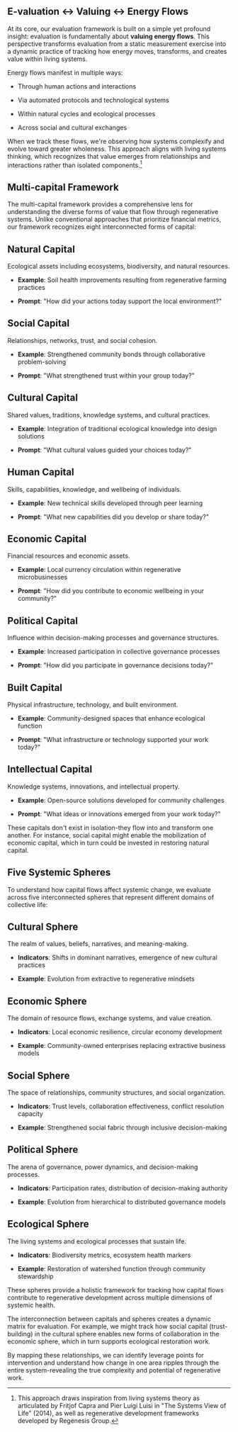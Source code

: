 ## E-valuation ↔ Valuing ↔ Energy Flows

At its core, our evaluation framework is built on a simple yet profound insight: evaluation is fundamentally about **valuing energy flows**. This perspective transforms evaluation from a static measurement exercise into a dynamic practice of tracking how energy moves, transforms, and creates value within living systems.

Energy flows manifest in multiple ways:

- Through human actions and interactions
    
- Via automated protocols and technological systems
    
- Within natural cycles and ecological processes
    
- Across social and cultural exchanges
    

When we track these flows, we're observing how systems complexify and evolve toward greater wholeness. This approach aligns with living systems thinking, which recognizes that value emerges from relationships and interactions rather than isolated components.[^1]

## Multi-capital Framework

The multi-capital framework provides a comprehensive lens for understanding the diverse forms of value that flow through regenerative systems. Unlike conventional approaches that prioritize financial metrics, our framework recognizes eight interconnected forms of capital:

## Natural Capital

Ecological assets including ecosystems, biodiversity, and natural resources.

- **Example**: Soil health improvements resulting from regenerative farming practices
    
- **Prompt**: "How did your actions today support the local environment?"
    

## Social Capital

Relationships, networks, trust, and social cohesion.

- **Example**: Strengthened community bonds through collaborative problem-solving
    
- **Prompt**: "What strengthened trust within your group today?"
    

## Cultural Capital

Shared values, traditions, knowledge systems, and cultural practices.

- **Example**: Integration of traditional ecological knowledge into design solutions
    
- **Prompt**: "What cultural values guided your choices today?"
    

## Human Capital

Skills, capabilities, knowledge, and wellbeing of individuals.

- **Example**: New technical skills developed through peer learning
    
- **Prompt**: "What new capabilities did you develop or share today?"
    

## Economic Capital

Financial resources and economic assets.

- **Example**: Local currency circulation within regenerative microbusinesses
    
- **Prompt**: "How did you contribute to economic wellbeing in your community?"
    

## Political Capital

Influence within decision-making processes and governance structures.

- **Example**: Increased participation in collective governance processes
    
- **Prompt**: "How did you participate in governance decisions today?"
    

## Built Capital

Physical infrastructure, technology, and built environment.

- **Example**: Community-designed spaces that enhance ecological function
    
- **Prompt**: "What infrastructure or technology supported your work today?"
    

## Intellectual Capital

Knowledge systems, innovations, and intellectual property.

- **Example**: Open-source solutions developed for community challenges
    
- **Prompt**: "What ideas or innovations emerged from your work today?"
    

These capitals don't exist in isolation-they flow into and transform one another. For instance, social capital might enable the mobilization of economic capital, which in turn could be invested in restoring natural capital.

## Five Systemic Spheres

To understand how capital flows affect systemic change, we evaluate across five interconnected spheres that represent different domains of collective life:

## Cultural Sphere

The realm of values, beliefs, narratives, and meaning-making.

- **Indicators**: Shifts in dominant narratives, emergence of new cultural practices
    
- **Example**: Evolution from extractive to regenerative mindsets
    

## Economic Sphere

The domain of resource flows, exchange systems, and value creation.

- **Indicators**: Local economic resilience, circular economy development
    
- **Example**: Community-owned enterprises replacing extractive business models
    

## Social Sphere

The space of relationships, community structures, and social organization.

- **Indicators**: Trust levels, collaboration effectiveness, conflict resolution capacity
    
- **Example**: Strengthened social fabric through inclusive decision-making
    

## Political Sphere

The arena of governance, power dynamics, and decision-making processes.

- **Indicators**: Participation rates, distribution of decision-making authority
    
- **Example**: Evolution from hierarchical to distributed governance models
    

## Ecological Sphere

The living systems and ecological processes that sustain life.

- **Indicators**: Biodiversity metrics, ecosystem health markers
    
- **Example**: Restoration of watershed function through community stewardship
    

These spheres provide a holistic framework for tracking how capital flows contribute to regenerative development across multiple dimensions of systemic health.

The interconnection between capitals and spheres creates a dynamic matrix for evaluation. For example, we might track how social capital (trust-building) in the cultural sphere enables new forms of collaboration in the economic sphere, which in turn supports ecological restoration work.

By mapping these relationships, we can identify leverage points for intervention and understand how change in one area ripples through the entire system-revealing the true complexity and potential of regenerative work.

[^1]: This approach draws inspiration from living systems theory as articulated by Fritjof Capra and Pier Luigi Luisi in "The Systems View of Life" (2014), as well as regenerative development frameworks developed by Regenesis Group.

[^2]: Our multi-capital framework builds upon the work of the MultiCapital Scorecard developed by Martin Thomas and Mark McElroy, while incorporating elements from Ethan Roland and Gregory Landua's 8 Forms of Capital framework.

[^3]: The five spheres approach is influenced by Rudolf Steiner's social threefolding, expanded to include ecological and cultural dimensions as articulated in regenerative development literature by Daniel Christian Wahl and others.
